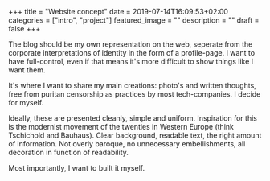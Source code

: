 +++
title =  "Website concept"
date = 2019-07-14T16:09:53+02:00
categories = ["intro", "project"]
featured_image = ""
description = ""
draft = false
+++

The blog should be my own representation on the web, seperate from the corporate interpretations of identity in the form of a profile-page. I want to have full-control, even if that means it's more difficult to show things like I want them.

It's where I want to share my main creations: photo's and written thoughts, free from puritan censorship as practices by most tech-companies. I decide for myself.

Ideally, these are presented cleanly, simple and uniform. Inspiration for this is the modernist movement of the twenties in Western Europe (think Tschichold and Bauhaus). Clear background, readable text, the right amount of information. Not overly baroque, no unnecessary embellishments, all decoration in function of readability.

Most importantly, I want to built it myself.

<!--more-->